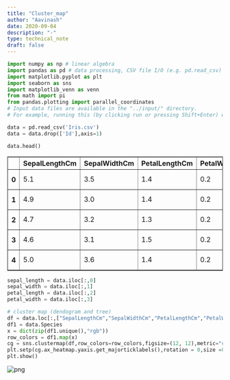 ```yaml
---
title: "Cluster_map"
author: "Aavinash"
date: 2020-09-04
description: "-"
type: technical_note
draft: false
---
```


```python
import numpy as np # linear algebra
import pandas as pd # data processing, CSV file I/O (e.g. pd.read_csv)
import matplotlib.pyplot as plt
import seaborn as sns
import matplotlib_venn as venn
from math import pi
from pandas.plotting import parallel_coordinates
# Input data files are available in the "../input/" directory.
# For example, running this (by clicking run or pressing Shift+Enter) will list the files in the input director

```


```python
data = pd.read_csv('Iris.csv')
data = data.drop(['Id'],axis=1)
```


```python
data.head()
```




<div>
<style scoped>
    .dataframe tbody tr th:only-of-type {
        vertical-align: middle;
    }

    .dataframe tbody tr th {
        vertical-align: top;
    }

    .dataframe thead th {
        text-align: right;
    }
</style>
<table border="1" class="dataframe">
  <thead>
    <tr style="text-align: right;">
      <th></th>
      <th>SepalLengthCm</th>
      <th>SepalWidthCm</th>
      <th>PetalLengthCm</th>
      <th>PetalWidthCm</th>
      <th>Species</th>
    </tr>
  </thead>
  <tbody>
    <tr>
      <th>0</th>
      <td>5.1</td>
      <td>3.5</td>
      <td>1.4</td>
      <td>0.2</td>
      <td>Iris-setosa</td>
    </tr>
    <tr>
      <th>1</th>
      <td>4.9</td>
      <td>3.0</td>
      <td>1.4</td>
      <td>0.2</td>
      <td>Iris-setosa</td>
    </tr>
    <tr>
      <th>2</th>
      <td>4.7</td>
      <td>3.2</td>
      <td>1.3</td>
      <td>0.2</td>
      <td>Iris-setosa</td>
    </tr>
    <tr>
      <th>3</th>
      <td>4.6</td>
      <td>3.1</td>
      <td>1.5</td>
      <td>0.2</td>
      <td>Iris-setosa</td>
    </tr>
    <tr>
      <th>4</th>
      <td>5.0</td>
      <td>3.6</td>
      <td>1.4</td>
      <td>0.2</td>
      <td>Iris-setosa</td>
    </tr>
  </tbody>
</table>
</div>




```python
sepal_length = data.iloc[:,0]
sepal_width = data.iloc[:,1]
petal_length = data.iloc[:,2]
petal_width = data.iloc[:,3]
```


```python
# cluster map (dendogram and tree)
df = data.loc[:,["SepalLengthCm","SepalWidthCm","PetalLengthCm","PetalWidthCm"]]
df1 = data.Species
x = dict(zip(df1.unique(),"rgb"))
row_colors = df1.map(x)
cg = sns.clustermap(df,row_colors=row_colors,figsize=(12, 12),metric="correlation")
plt.setp(cg.ax_heatmap.yaxis.get_majorticklabels(),rotation = 0,size =8)
plt.show()
```


![png](Cluster_map_5_0.png)



```python

```
